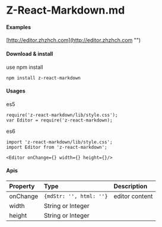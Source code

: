 # Z-React-Markdown.md

#### Examples
[http://editor.zhzhch.com](http://editor.zhzhch.com "")


#### Download & install
use npm install

    npm install z-react-markdown

#### Usages
es5

    require('z-react-markdown/lib/style.css');
    var Editor = require('z-react-markdown);
es6

    import 'z-react-markdown/lib/style.css';
    import Editor from 'z-react-markdown';

`<Editor onChange={} width={} height={}/>`

#### Apis
|Property|Type|Description|
|:-|:-|:-|
|onChange|`{mdStr: '', html: ''}`|editor content|
|width|String or Integer| |
|height|String or Integer| |

